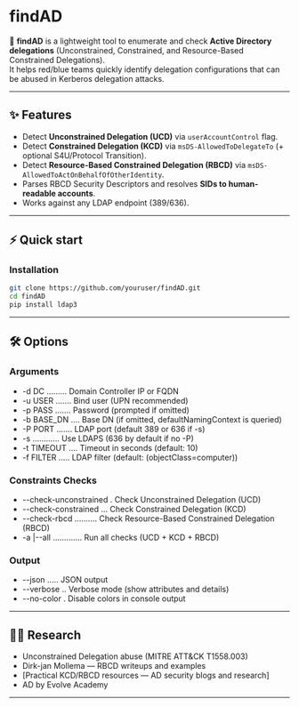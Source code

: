 # findAD

🔎 **findAD** is a lightweight tool to enumerate and check **Active Directory delegations** (Unconstrained, Constrained, and Resource-Based Constrained Delegations).  
It helps red/blue teams quickly identify delegation configurations that can be abused in Kerberos delegation attacks.

---

## ✨ Features

- Detect **Unconstrained Delegation (UCD)** via `userAccountControl` flag.
- Detect **Constrained Delegation (KCD)** via `msDS-AllowedToDelegateTo` (+ optional S4U/Protocol Transition).
- Detect **Resource-Based Constrained Delegation (RBCD)** via `msDS-AllowedToActOnBehalfOfOtherIdentity`.
- Parses RBCD Security Descriptors and resolves **SIDs to human-readable accounts**.
- Works against any LDAP endpoint (389/636).

---

## ⚡ Quick start

### Installation
```bash
git clone https://github.com/youruser/findAD.git
cd findAD
pip install ldap3

```
---

##  🛠 Options

### Arguments
- -d DC ......... Domain Controller IP or FQDN
- -u USER ....... Bind user (UPN recommended)
- -p PASS ....... Password (prompted if omitted)
- -b BASE_DN .... Base DN (if omitted, defaultNamingContext is queried)
- -P PORT ....... LDAP port (default 389 or 636 if -s)
- -s ............ Use LDAPS (636 by default if no -P)
- -t TIMEOUT .... Timeout in seconds (default: 10)
- -f FILTER ..... LDAP filter (default: (objectClass=computer))

### Constraints Checks
- --check-unconstrained . Check Unconstrained Delegation (UCD)
- --check-constrained ... Check Constrained Delegation (KCD)
- --check-rbcd .......... Check Resource-Based Constrained Delegation (RBCD)
- -a |--all ............. Run all checks (UCD + KCD + RBCD)

### Output
- --json ..... JSON output
- --verbose .. Verbose mode (show attributes and details)
- --no-color . Disable colors in console output
---
## 👨‍💻 Research
- Unconstrained Delegation abuse (MITRE ATT&CK T1558.003)
- Dirk-jan Mollema — RBCD writeups and examples
- [Practical KCD/RBCD resources — AD security blogs and research]
- AD by Evolve Academy
---


